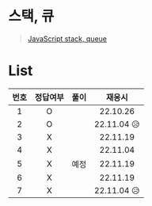 # 스택, 큐

> [JavaScript stack, queue](../../../theory/stack%2Cqueue.md)

# List

| 번호 | 정답여부 | 풀이 |   재응시    |
| :--: | :------: | :--: | :---------: |
|  1   |    O     |      |  22.10.26   |
|  2   |    O     |      | 22.11.04 😥 |
|  3   |    X     |      |  22.11.19   |
|  4   |    X     |      |  22.11.04   |
|  5   |    X     | 예정 |  22.11.19   |
|  6   |    X     |      |  22.11.19   |
|  7   |    X     |      | 22.11.04 😥 |
